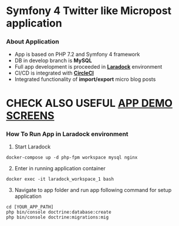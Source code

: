 # Symfony 4 Twitter like Micropost application

### About Application
- App is based on PHP 7.2 and Symfony 4 framework
- DB in develop branch is **MySQL**
- Full app development is proceeded in **[Laradock](https://laradock.io/)** environment 
- CI/CD is integrated with **[CircleCI](https://circleci.com/)**
- Integrated functionality of **import/export** micro blog posts

# CHECK ALSO USEFUL [APP DEMO SCREENS](https://github.com/Maksim1990/Symfony_APP_Twitter/blob/Build_app_guide/public/github/APP_GUIDE.md)

### How To Run App in **Laradock** environment

1) Start Laradock

```
docker-compose up -d php-fpm workspace mysql nginx
```

2) Enter in running application container

```
docker exec -it laradock_workspace_1 bash 
```

3) Navigate to app folder and run app following command for setup application
```
cd [YOUR_APP_PATH]
php bin/console doctrine:database:create
php bin/console doctrine:migrations:mig
```
